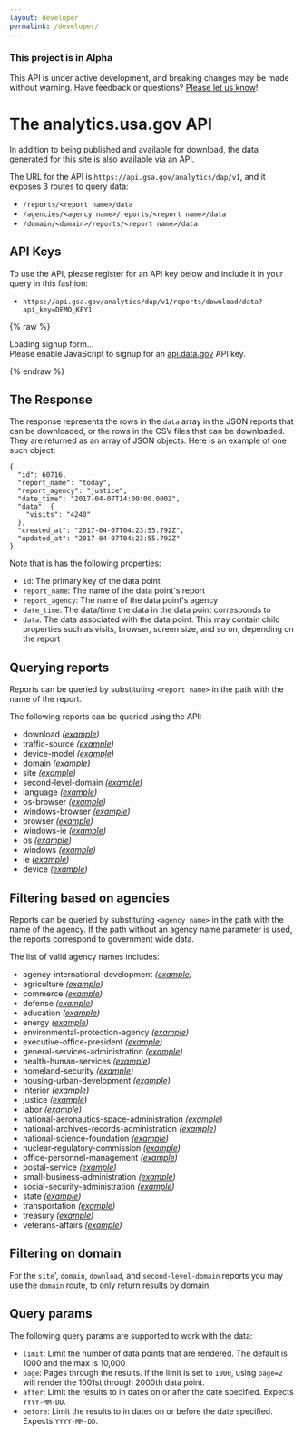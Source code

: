 ```yaml
---
layout: developer
permalink: /developer/
---
```

<!-- Alpha status alert -->
<div class="usa-alert usa-alert-warning" id="site-wide-alert" role="alert">
   <div class="usa-alert-body">
     <h3 class="usa-alert-heading">
       This project is in Alpha
     </h3>
     <p class="usa-alert-text">
       This API is under active development, and breaking changes may be made without warning.
       Have feedback or questions? <a href="https://github.com/18F/analytics.usa.gov/issues">Please let us know</a>!
     </p>
   </div>
 </div>
<!-- end Alpha status alert -->

# The analytics.usa.gov API

In addition to being published and available for download, the data generated for this site is also available via an API.

The URL for the API is `https://api.gsa.gov/analytics/dap/v1`, and it exposes 3 routes to query data:

- `/reports/<report name>/data`
- `/agencies/<agency name>/reports/<report name>/data`
- `/domain/<domain>/reports/<report name>/data`

## API Keys

To use the API, please register for an API key below and include it in your query in this fashion:

- `https://api.gsa.gov/analytics/dap/v1/reports/download/data?api_key=DEMO_KEY1`

{% raw %}

<div id="apidatagov_signup">Loading signup form...</div>
<script type="text/javascript">
  /* * * CONFIGURATION VARIABLES: EDIT BEFORE PASTING INTO YOUR WEBPAGE * * */
  var apiUmbrellaSignupOptions = {
    // Pick a short, unique name to identify your site, like 'gsa-auctions'
    // in this example.
    registrationSource: 'gsa-dap-api',

    // Enter the API key you signed up for and specially configured for this
    // API key signup embed form.
    apiKey: 'LQekm6CxhGGrjRGkBsZjJD4R0Rr8sKYRtX1ey4qX',

    // Provide an example URL you want to show to users after they signup.
    // This can be any API endpoint on your server, and you can use the
    // special {{api_key}} variable to automatically substitute in the API
    // key the user just signed up for.
    exampleApiUrl: 'https://api.gsa.gov/analytics/dap/v1/reports/download/data?api_key={{api_key}}',

    // OPTIONAL: Provide extra content to display on the signup confirmation
    // page. This will be displayed below the user's API key and the example
    // API URL are shown. HTML is allowed. Defaults to ""
    // signupConfirmationMessage: '',

    // OPTIONAL: Provide a URL to your own contact page to link to for user
    // support. Defaults to "https://api.data.gov/contact/"
    contactUrl: 'https://github.com/18F/analytics.usa.gov/issues',

    // OPTIONAL: Set to true to verify the user's e-mail address by only
    // sending them their API key via e-mail, and not displaying it on the
    // signup confirmation web page. Defaults to false.
    // verifyEmail: true,

    // OPTIONAL: Set to false to disable sending a welcome e-mail to the
    // user after signing up. Defaults to true.
    // sendWelcomeEmail: false,

    // OPTIONAL: Provide the name of your developer site. This will appear
    // in the subject of the welcome e-mail as "Your {{siteName}} API key".
    // Defaults to "api.data.gov".
    // siteName: 'analytics.usa.gov',

    // OPTIONAL: Provide a custom sender name for who the welcome email
    // appears from. The actual address will be "noreply@api.data.gov", but
    // this will change the name of the displayed sender in this fashion:
    // "{{emailFromName}} <noreply@api.data.gov>". Defaults to "".
    emailFromName: 'analytics.usa.gov',

    // OPTIONAL: Provide an extra input field to ask for the user's website.
    // Defaults to false.
    // websiteInput: true,

    // OPTIONAL: Provide an extra checkbox asking the user to agree to terms
    // and conditions before signing up. Defaults to false.
    // termsCheckbox: true,

    // OPTIONAL: If the terms & conditions checkbox is enabled, link to this
    // URL for your API's terms & conditions. Defaults to "".
    // termsUrl: "https://agency.gov/api-terms/",
  };

  /* * * DON'T EDIT BELOW THIS LINE * * */
  (function() {
    var apiUmbrella = document.createElement('script'); apiUmbrella.type = 'text/javascript'; apiUmbrella.async = true;
    apiUmbrella.src = 'https://api.data.gov/static/javascripts/signup_embed.js';
    (document.getElementsByTagName('head')[0] || document.getElementsByTagName('body')[0]).appendChild(apiUmbrella);
  })();
</script>
<noscript>Please enable JavaScript to signup for an <a href="http://api.data.gov/">api.data.gov</a> API key.</noscript>

{% endraw %}


## The Response

The response represents the rows in the `data` array in the JSON reports that can be downloaded, or the rows in the CSV files that can be downloaded. They are returned as an array of JSON objects. Here is an example of one such object:

```
{
  "id": 60716,
  "report_name": "today",
  "report_agency": "justice",
  "date_time": "2017-04-07T14:00:00.000Z",
  "data": {
    "visits": "4240"
  },
  "created_at": "2017-04-07T04:23:55.792Z",
  "updated_at": "2017-04-07T04:23:55.792Z"
}
```

Note that is has the following properties:

- `id`: The primary key of the data point
- `report_name`: The name of the data point's report
- `report_agency`: The name of the data point's agency
- `date_time`: The data/time the data in the data point corresponds to
- `data`: The data associated with the data point. This may contain child properties such as visits, browser, screen size, and so on, depending on the report

## Querying reports

Reports can be queried by substituting `<report name>` in the path with the name of the report.

The following reports can be queried using the API:

- download  _([example](https://api.gsa.gov/analytics/dap/v1/reports/download/data?api_key=DEMO_KEY1))_
- traffic-source  _([example](https://api.gsa.gov/analytics/dap/v1/reports/traffic-source/data?api_key=DEMO_KEY1))_
- device-model  _([example](https://api.gsa.gov/analytics/dap/v1/reports/device-model/data?api_key=DEMO_KEY1))_
- domain  _([example](https://api.gsa.gov/analytics/dap/v1/reports/domain/data?api_key=DEMO_KEY1))_
- site  _([example](https://api.gsa.gov/analytics/dap/v1/reports/site/data?api_key=DEMO_KEY1))_
- second-level-domain  _([example](https://api.gsa.gov/analytics/dap/v1/reports/second-level-domain/data?api_key=DEMO_KEY1))_
- language  _([example](https://api.gsa.gov/analytics/dap/v1/reports/language/data?api_key=DEMO_KEY1))_
- os-browser  _([example](https://api.gsa.gov/analytics/dap/v1/reports/os-browser/data?api_key=DEMO_KEY1))_
- windows-browser  _([example](https://api.gsa.gov/analytics/dap/v1/reports/windows-browser/data?api_key=DEMO_KEY1))_
- browser  _([example](https://api.gsa.gov/analytics/dap/v1/reports/browser/data?api_key=DEMO_KEY1))_
- windows-ie  _([example](https://api.gsa.gov/analytics/dap/v1/reports/windows-ie/data?api_key=DEMO_KEY1))_
- os  _([example](https://api.gsa.gov/analytics/dap/v1/reports/os/data?api_key=DEMO_KEY1))_
- windows  _([example](https://api.gsa.gov/analytics/dap/v1/reports/windows/data?api_key=DEMO_KEY1))_
- ie  _([example](https://api.gsa.gov/analytics/dap/v1/reports/ie/data?api_key=DEMO_KEY1))_
- device  _([example](https://api.gsa.gov/analytics/dap/v1/reports/device/data?api_key=DEMO_KEY1))_

## Filtering based on agencies

Reports can be queried by substituting `<agency name>` in the path with the name of the agency. If the path without an agency name parameter is used, the reports correspond to government wide data.

The list of valid agency names includes:

- agency-international-development  _([example](https://api.gsa.gov/analytics/dap/v1/agencies/agency-international-development/reports/site/data?api_key=DEMO_KEY1))_
- agriculture  _([example](https://api.gsa.gov/analytics/dap/v1/agencies/agriculture/reports/site/data?api_key=DEMO_KEY1))_
- commerce  _([example](https://api.gsa.gov/analytics/dap/v1/agencies/commerce/reports/site/data?api_key=DEMO_KEY1))_
- defense  _([example](https://api.gsa.gov/analytics/dap/v1/agencies/defense/reports/site/data?api_key=DEMO_KEY1))_
- education  _([example](https://api.gsa.gov/analytics/dap/v1/agencies/education/reports/site/data?api_key=DEMO_KEY1))_
- energy  _([example](https://api.gsa.gov/analytics/dap/v1/agencies/energy/reports/site/data?api_key=DEMO_KEY1))_
- environmental-protection-agency  _([example](https://api.gsa.gov/analytics/dap/v1/agencies/environmental-protection-agency/reports/site/data?api_key=DEMO_KEY1))_
- executive-office-president  _([example](https://api.gsa.gov/analytics/dap/v1/agencies/executive-office-president/reports/site/data?api_key=DEMO_KEY1))_
- general-services-administration  _([example](https://api.gsa.gov/analytics/dap/v1/agencies/general-services-administration/reports/site/data?api_key=DEMO_KEY1))_
- health-human-services  _([example](https://api.gsa.gov/analytics/dap/v1/agencies/health-human-services/reports/site/data?api_key=DEMO_KEY1))_
- homeland-security  _([example](https://api.gsa.gov/analytics/dap/v1/agencies/homeland-security/reports/site/data?api_key=DEMO_KEY1))_
- housing-urban-development  _([example](https://api.gsa.gov/analytics/dap/v1/agencies/housing-urban-development/reports/site/data?api_key=DEMO_KEY1))_
- interior  _([example](https://api.gsa.gov/analytics/dap/v1/agencies/interior/reports/site/data?api_key=DEMO_KEY1))_
- justice  _([example](https://api.gsa.gov/analytics/dap/v1/agencies/justice/reports/site/data?api_key=DEMO_KEY1))_
- labor  _([example](https://api.gsa.gov/analytics/dap/v1/agencies/labor/reports/site/data?api_key=DEMO_KEY1))_
- national-aeronautics-space-administration  _([example](https://api.gsa.gov/analytics/dap/v1/agencies/national-aeronautics-space-administration/reports/site/data?api_key=DEMO_KEY1))_
- national-archives-records-administration  _([example](https://api.gsa.gov/analytics/dap/v1/agencies/national-archives-records-administration/reports/site/data?api_key=DEMO_KEY1))_
- national-science-foundation  _([example](https://api.gsa.gov/analytics/dap/v1/agencies/national-science-foundation/reports/site/data?api_key=DEMO_KEY1))_
- nuclear-regulatory-commission  _([example](https://api.gsa.gov/analytics/dap/v1/agencies/nuclear-regulatory-commission/reports/site/data?api_key=DEMO_KEY1))_
- office-personnel-management  _([example](https://api.gsa.gov/analytics/dap/v1/agencies/office-personnel-management/reports/site/data?api_key=DEMO_KEY1))_
- postal-service  _([example](https://api.gsa.gov/analytics/dap/v1/agencies/postal-service/reports/site/data?api_key=DEMO_KEY1))_
- small-business-administration  _([example](https://api.gsa.gov/analytics/dap/v1/agencies/small-business-administration/reports/site/data?api_key=DEMO_KEY1))_
- social-security-administration  _([example](https://api.gsa.gov/analytics/dap/v1/agencies/social-security-administration/reports/site/data?api_key=DEMO_KEY1))_
- state  _([example](https://api.gsa.gov/analytics/dap/v1/agencies/state/reports/site/data?api_key=DEMO_KEY1))_
- transportation  _([example](https://api.gsa.gov/analytics/dap/v1/agencies/transportation/reports/site/data?api_key=DEMO_KEY1))_
- treasury  _([example](https://api.gsa.gov/analytics/dap/v1/agencies/treasury/reports/site/data?api_key=DEMO_KEY1))_
- veterans-affairs  _([example](https://api.gsa.gov/analytics/dap/v1/agencies/veterans-affairs/reports/site/data?api_key=DEMO_KEY1))_

## Filtering on domain
For the `site`', `domain`, `download`, and `second-level-domain` reports you may use the `domain` route, to only return results by domain.

## Query params

The following query params are supported to work with the data:

- `limit`: Limit the number of data points that are rendered. The default is 1000 and the max is 10,000
- `page`: Pages through the results. If the limit is set to `1000`, using `page=2` will render the 1001st through 2000th data point.
- `after`: Limit the results to in dates on or after the date specified. Expects `YYYY-MM-DD`. 
- `before`: Limit the results to in dates on or before the date specified. Expects `YYYY-MM-DD`.
